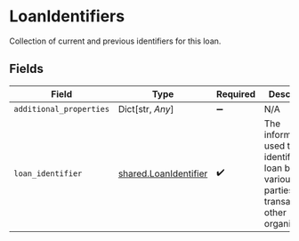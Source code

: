# LoanIdentifiers

Collection of current and previous identifiers for this loan.


## Fields

| Field                                                                                                    | Type                                                                                                     | Required                                                                                                 | Description                                                                                              |
| -------------------------------------------------------------------------------------------------------- | -------------------------------------------------------------------------------------------------------- | -------------------------------------------------------------------------------------------------------- | -------------------------------------------------------------------------------------------------------- |
| `additional_properties`                                                                                  | Dict[str, *Any*]                                                                                         | :heavy_minus_sign:                                                                                       | N/A                                                                                                      |
| `loan_identifier`                                                                                        | [shared.LoanIdentifier](../../models/shared/loanidentifier.md)                                           | :heavy_check_mark:                                                                                       | The information used to identify this loan by various parties to the transaction or other organizations. |